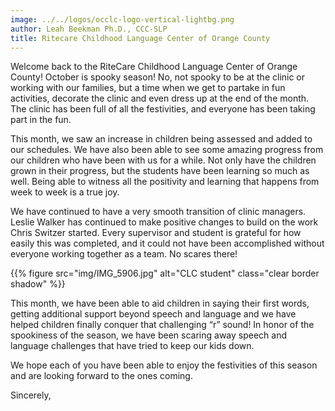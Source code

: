 ```yaml
---
image: ../../logos/occlc-logo-vertical-lightbg.png
author: Leah Beekman Ph.D., CCC-SLP
title: Ritecare Childhood Language Center of Orange County
---
```


Welcome back to the RiteCare Childhood Language Center of Orange County!  October is spooky season!  No, not spooky to be at the clinic or working with our families, but a time when we get to partake in fun activities, decorate the clinic and even dress up at the end of the month.  The clinic has been full of all the festivities, and everyone has been taking part in the fun. 

This month, we saw an increase in children being assessed and added to our schedules.  We have also been able to see some amazing progress from our children who have been with us for a while.  Not only have the children grown in their progress, but the students have been learning so much as well. Being able to witness all the positivity and learning that happens from week to week is a true joy. 

We have continued to have a very smooth transition of clinic managers.  Leslie Walker has continued to make positive changes to build on the work Chris Switzer started.  Every supervisor and student is grateful for how easily this was completed, and it could not have been accomplished without everyone working together as a team.  No scares there! 

{{% figure src="img/IMG_5906.jpg" alt="CLC student" class="clear border shadow" %}}

This month, we have been able to aid children in saying their first words, getting additional support beyond speech and language and we have helped children finally conquer that challenging “r” sound!  In honor of the spookiness of the season, we have been scaring away speech and language challenges that have tried to keep our kids down. 

We hope each of you have been able to enjoy the festivities of this season and are looking forward to the ones coming. 

Sincerely,


